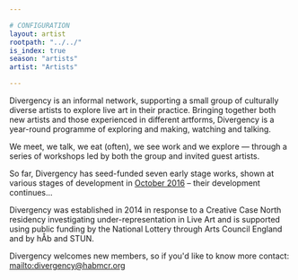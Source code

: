 ```yaml
---

# CONFIGURATION
layout: artist
rootpath: "../../"
is_index: true
season: "artists"
artist: "Artists"

---
```

Divergency is an informal network, supporting a small group of culturally diverse artists to explore live art in their practice. Bringing together both new artists and those experienced in different artforms, Divergency is a year-round programme of exploring and making, watching and talking.        

We meet, we talk, we eat (often), we see work and we explore — through a series of workshops led by both the group and invited guest artists.        

So far, Divergency has seed-funded seven early stage works, shown at various stages of development in [October 2016](/current/2016/6oct) – their development continues…        

Divergency was established in 2014 in response to a Creative Case North residency investigating under-representation in Live Art and is supported using public funding by the National Lottery through Arts Council England and by hÅb and STUN.        

Divergency welcomes new members, so if you'd like to know more contact: <mailto:divergency@habmcr.org>
